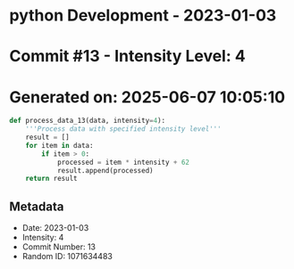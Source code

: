 ﻿# python Development - 2023-01-03
# Commit #13 - Intensity Level: 4
# Generated on: 2025-06-07 10:05:10
```python
def process_data_13(data, intensity=4):
    '''Process data with specified intensity level'''
    result = []
    for item in data:
        if item > 0:
            processed = item * intensity + 62
            result.append(processed)
    return result
```
## Metadata
- Date: 2023-01-03
- Intensity: 4
- Commit Number: 13
- Random ID: 1071634483
